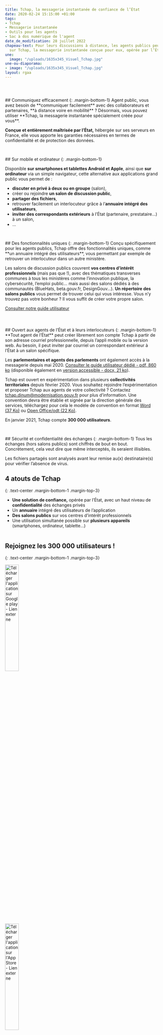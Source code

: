 ```yaml
---
title: Tchap, la messagerie instantanée de confiance de l’État
date: 2020-02-24 15:15:00 +01:00
tags:
- Tchap
- Messagerie instantanée
- Outils pour les agents
- Sac à dos numérique de l'agent
date_de_modification: 28 juillet 2022
chapeau-text: Pour leurs discussions à distance, les agents publics peuvent compter
  sur Tchap, la messagerie instantanée conçue pour eux, opérée par l’État.
une:
  image: "/uploads/1635x345_Visuel_Tchap.jpg"
une-ou-diaporama:
- image: "/uploads/1635x345_Visuel_Tchap.jpg"
layout: rgaa
---
```


<div class="conteneur-iframe seize-neuvieme">
<div class="dailymotion_player" width="100%" height="100%" videoID="x7qn13j" theme="light" rel="0" controls="1" showinfo="1" autoplay="0"></div>
</div>
<br>

<figure class='image-left' style='width: 6%;'><img src="/uploads/chat.png" alt=""></figure>## Communiquez efficacement
{: .margin-bottom-1}
Agent public, vous avez besoin de **communiquer facilement** avec des collaborateurs et partenaires, **à distance voire en mobilité** ? Désormais, vous pouvez utiliser **Tchap, la messagerie instantanée spécialement créée pour vous**.

**Conçue et entièrement maîtrisée par l’État,** hébergée sur ses serveurs en France, elle vous apporte les garanties nécessaires en termes de confidentialité et de protection des données.
<br>
<br>

<figure class='image-left' style='width: 7%;'>
<img src="/uploads/ipad.png" alt="">
</figure>## Sur mobile et ordinateur
{: .margin-bottom-1}

Disponible **sur smartphones et tablettes Android et Apple**, ainsi que **sur ordinateur** via un simple navigateur, cette alternative aux applications grand public vous permet de :

* **discuter en privé à deux ou en groupe** (salon),
* créer ou rejoindre **un salon de discussion public**,
* **partager des fichiers**,
* retrouver facilement un interlocuteur grâce à l’**annuaire intégré des utilisateurs**,
* **inviter des correspondants extérieurs** à l’État (partenaire, prestataire…) à un salon,
* …
  <br>
  <br>

<figure class='image-left' style='width: 6%;'>
<img src="/uploads/picto-intervention.png" alt="">
</figure>## Des fonctionnalités uniques
{: .margin-bottom-1}
Conçu spécifiquement pour les agents publics, Tchap offre des fonctionnalités uniques, comme **un annuaire intégré des utilisateurs**, vous permettant par exemple de retrouver un interlocuteur dans un autre ministère.

Les salons de discussion publics couvrent **vos centres d’intérêt professionnels** (mais pas que !), avec des thématiques transverses communes à tous les ministères comme l’innovation publique, la cybersécurité, l’emploi public… mais aussi des salons dédiés à des communautés (BlueHats, beta.gouv.fr, DesignGouv…). **Un répertoire des salons publics** vous permet de trouver celui qui vous intéresse. Vous n’y trouvez pas votre bonheur ? Il vous suffit de créer votre propre salon.
<div class="lien-important"> <p class="text-center margin-bottom-0"><a href="https://tchap.beta.gouv.fr/prise-en-main">Consulter notre guide utilisateur</a></p> </div>
<p class="text-center" style="margin-top: 0px; margin-bottom: 40px"></p>

<figure class='image-left' style='width: 6%;'>
<img src="/uploads/group-bleu.png" alt="">
</figure>## Ouvert aux agents de l’État et à leurs interlocuteurs
{: .margin-bottom-1}
**Tout agent de l’État** peut créer librement son compte Tchap à partir de son adresse courriel professionnelle, depuis l’appli mobile ou la version web. Au besoin, il peut inviter par courriel un correspondant extérieur à l’État à un salon spécifique. 

Les **parlementaires et agents des parlements** ont également accès à la messagerie depuis mai 2020. [Consulter le guide utilisateur dédié - pdf, 860 ko](/uploads/tchap-prise-en-main_parlementaires.pdf) (disponible également en [version accessible - docx, 21 ko](/uploads/tchap-prise-en-main-parlementaires-version-accessible.docx)).

Tchap est ouvert en expérimentation dans plusieurs **collectivités territoriales** depuis février 2020. Vous souhaitez rejoindre l’expérimentation et proposer Tchap aux agents de votre collectivité ? Contactez [tchap.dinum@modernisation.gouv.fr](mailto:tchap.dinum@modernisation.gouv.fr) pour plus d’information. Une convention devra être établie et signée par la direction générale des services, téléchargez pour cela le modèle de convention en format [Word (37 Ko)](/uploads/CONVENTION-DE-SERVICE-TCHAP.DOCX "Télécharger le modèle de convention au format Word - 37 Ko") ou [Open Office/odt (22 Ko)](/uploads/CONVENTION-DE-SERVICE-TCHAP.odt "Télécharger le modèle de convention au format Open Office/Odt - 22 Ko").

En janvier 2021, Tchap compte **300 000 utilisateurs**.
<br>
<br>

<figure class='image-left' style='width: 6%;'>
<img src="/uploads/shield-bleu.png" alt="">
</figure>## Sécurité et confidentialité des échanges
{: .margin-bottom-1}
Tous les échanges (hors salons publics) sont chiffrés de bout en bout. Concrètement, cela veut dire que même interceptés, ils seraient illisibles.

Les fichiers partagés sont analysés avant leur remise au(x) destinataire(s) pour vérifier l’absence de virus.
<br>

## 4 atouts de Tchap
{: .text-center .margin-bottom-1 .margin-top-3}

* **Une solution de confiance,** opérée par l’État, avec un haut niveau de **confidentialité** des échanges privés
* Un **annuaire** intégré des utilisateurs de l’application
* **Des salons publics** sur vos centres d’intérêt professionnels
* Une utilisation simultanée possible sur **plusieurs appareils** (smartphones, ordinateur, tablette…)
  <br>
  <br>

## Rejoignez les 300 000 utilisateurs !
{: .text-center .margin-bottom-1 .margin-top-3}

<p><a href="https://play.google.com/store/apps/details?id=fr.gouv.tchap.a"><img src="/uploads/googleplay.png" class="image-center" style="width: 30%;" alt="Télécharger l'application sur Google play - Lien externe"></a></p>
<p><a href="https://apps.apple.com/fr/app/tchap/id1446253779"><img src="/uploads/appstore.png" class='image-center' style='width: 30%;' alt="Télécharger l'application sur l'App Store - Lien externe"></a></p>

### Et en version web
{: .text-center .margin-bottom-0}
<p class="text-center"><a href="https://tchap.gouv.fr/">sur tchap.gouv.fr<img src="/uploads/monitor.png" class='image-center' style='width: 10%;' alt="tchap.gouv.fr - Lien externe"></a></p>

<div class="encadre noir">
<p class="margin-top-3"><strong>Vous souhaitez faire la promotion de Tchap au sein de votre administration ?</strong></p>
<p>Vous pouvez utiliser la vidéo présente en haut de cette page pour vos sites Intranet et lettres internes en l’embarquant directement <a href="https://dai.ly/k6fDaH7umhtmnavFIcf" title="Accéder à la page de cette vidéo, sur notre chaîne Dailymotion - Lien externe">depuis notre chaîne Dailymotion</a>. Nous pouvons aussi vous fournir le fichier vidéo pour que vous puissiez la diffuser par exemple sur les écrans dans les espaces communs de votre administration&nbsp;; pour cela, envoyez un courriel au service communication de la DINUM à <a href="mailto:communication.dinum@modernisation.gouv.fr" title="Envoyer un courriel à communication.dinum@modernisation.gouv.fr">communication.dinum@modernisation.gouv.fr</a>.</p></div>
<br>
*Tchap est un service interministériel créé et opéré par la direction interministérielle du numérique (DINUM), dans le cadre de **[TECH.GOUV](/publications/tech-gouv-strategie-et-feuille-de-route-2019-2021/)**, le programme d’accélération de la transformation numérique du service public.* <br>
*Tchap s’appuie sur un **logiciel open source** ([Riot](https://about.riot.im/ "Riot - Lien externe)) et un standard ouvert ([Matrix](https://matrix.org/ "Matrix - Lien externe")).*
<br>
<br>
Pour toute sollicitation relative au déploiement de Tchap, vous pouvez contacter l'équipe à [tchap@beta.gouv.fr](mailto:tchap@beta.gouv.fr).

**Tchap ne fonctionne pas normalement ? 
<br>Vous avez besoin d'aide pour vous en servir ?**
<br>Le support est joignable à l'adresse [support@tchap.beta.gouv.fr](mailto:support@tchap.beta.gouv.fr).

**Découvrir aussi :**

* [Webconférence : quels outils pour les agents de l’État pendant la crise Covid-19 ?](/outils-agents/organiser-webconference-outils-agents-etat/)

* [Audioconférence de l’État](/outils-agents/audioconference-etat/)
